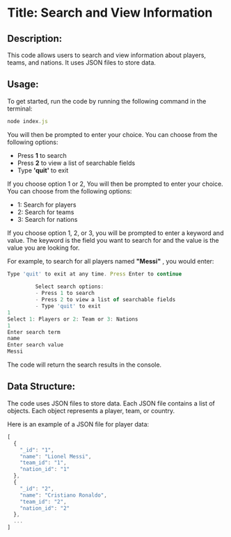 # Title: Search and View Information

## Description:

This code allows users to search and view information about players, teams, and nations. It uses JSON files to store data.

## Usage:

To get started, run the code by running the following command in the terminal:
```node.js
node index.js
```
You will then be prompted to enter your choice. You can choose from the following options:

* Press **1** to search
* Press **2** to view a list of searchable fields
* Type **'quit'** to exit

If you choose option 1 or 2, You will then be prompted to enter your choice. You can choose from the following options:

* 1: Search for players
* 2: Search for teams
* 3: Search for nations

If you choose option 1, 2, or 3, you will be prompted to enter a keyword and value. The keyword is the field you want to search for and the value is the value you are looking for.

For example, to search for all players named **"Messi"** , you would enter:

```javascript
Type 'quit' to exit at any time. Press Enter to continue 
 
         Select search options: 
         - Press 1 to search 
         - Press 2 to view a list of searchable fields 
         - Type 'quit' to exit 
1
Select 1: Players or 2: Team or 3: Nations
1
Enter search term 
name
Enter search value 
Messi
```
The code will return the search results in the console.

## Data Structure:

The code uses JSON files to store data. Each JSON file contains a list of objects. Each object represents a player, team, or country.

Here is an example of a JSON file for player data:
```javascript
[
  {
    "_id": "1",
    "name": "Lionel Messi",
    "team_id": "1",
    "nation_id": "1"
  },
  {
    "_id": "2",
    "name": "Cristiano Ronaldo",
    "team_id": "2",
    "nation_id": "2"
  },
  ...
]
```

